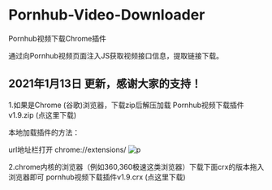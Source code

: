 # Pornhub-Video-Downloader
Pornhub视频下载Chrome插件

通过向Pornhub视频页面注入JS获取视频接口信息，提取链接下载。

## 2021年1月13日 更新，感谢大家的支持！
1.如果是Chrome (谷歌)浏览器，下载zip后解压加载
Pornhub视频下载插件v1.9.zip (点这里下载)

本地加载插件的方法：

url地址栏打开    chrome://extensions/
![p](https://zgao.top/wp-content/uploads/2020/04/TIM%E6%88%AA%E5%9B%BE20200407115127.png)

2.chrome内核的浏览器（例如360,360极速这类浏览器）下载下面crx的版本拖入浏览器即可
pornhub视频下载插件v1.9.crx (点这里下载)
